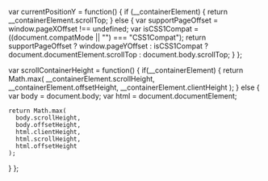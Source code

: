 var currentPositionY = function() {
  if (__containerElement) {
        return __containerElement.scrollTop;
	} else {
    var supportPageOffset = window.pageXOffset !== undefined;
    var isCSS1Compat = ((document.compatMode || "") === "CSS1Compat");
    return supportPageOffset ? window.pageYOffset : isCSS1Compat ?
           document.documentElement.scrollTop : document.body.scrollTop;
   }
};

var scrollContainerHeight = function() {
  if(__containerElement) {
    return Math.max(
      __containerElement.scrollHeight,
      __containerElement.offsetHeight,
      __containerElement.clientHeight
    );
  } else {
    var body = document.body;
    var html = document.documentElement;

    return Math.max(
      body.scrollHeight,
      body.offsetHeight,
      html.clientHeight,
      html.scrollHeight,
      html.offsetHeight
    );
  }
};